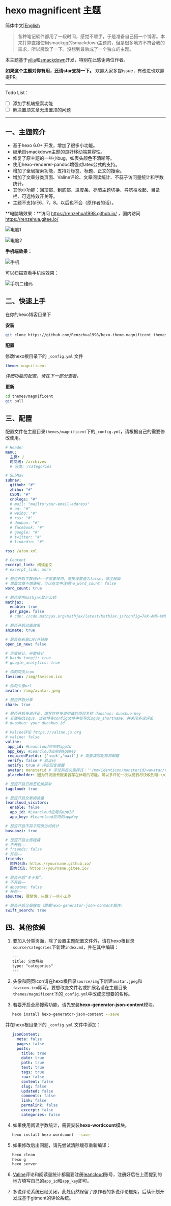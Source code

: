 # hexo magnificent 主题

简体中文|[English](README-en.md)

> 各种笔记软件都用了一段时间，感觉不顺手，于是准备自己搭一个博客。本来打算直接使用smackgg的smackdown主题的，但是很多地方不符合我的需求，所以魔改了一下。没想到最后成了一个独立的主题。

本主题基于[yilia](https://github.com/litten/hexo-theme-yilia)和[smackdown](https://github.com/smackgg/hexo-theme-smackdown)开发，特别在此感谢两位作者。

**如果这个主题对你有用，还请star支持一下。** 欢迎大家多提issue，有改进也欢迎提PR。

---

Todo List：

- [ ] 添加手机端搜索功能
- [ ] 解决置顶文章无法置顶的问题

---

一、主题简介
---

- 基于hexo 6.0+ 开发，增加了很多小功能。
- 继承自smackdown主题的良好移动端兼容性。
- 修复了原主题的一些小bug，如表头颜色不清晰等。
- 使用hexo-renderer-pandoc增强对latex公式的支持。
- 增加了全局搜索功能，支持对标签、标题、正文的搜索。
- 增加了文章分类页面、Valine评论、文章阅读统计、不蒜子访问量统计和字数统计。
- 其他小功能：回顶部、到底部、进度条、亮暗主题切换、导航栏收起、目录栏、可选特效开关等。
- 主题不支持IE6，7，8。以后也不会（原作者的话）。

**电脑端效果：**访问 https://renzehua1998.github.io/ ，国内访问 https://renzehua.gitee.io/

![电脑1](https://user-images.githubusercontent.com/48848908/175755287-32602d8f-c840-451f-9912-6254c1a4703a.png)

![电脑2](https://user-images.githubusercontent.com/48848908/175755282-d91a5b12-11ec-4f8b-b26f-c37c8aa21c36.png)

**手机端效果：**

![手机](https://user-images.githubusercontent.com/48848908/175755284-c663e67f-017f-4667-aaaa-1ec20347c300.png)

可以扫描查看手机端效果：

![手机二维码](https://user-images.githubusercontent.com/48848908/175758088-d2698f88-2ae7-4101-b329-c85f9026d98b.jpg)

二、快速上手
---

在你的hexo博客目录下

**安装**

```Bash
git clone https://github.com/Renzehua1998/hexo-theme-magnificent themes/magnificent
```

**配置**

修改hexo根目录下的 ```_config.yml``` 文件
```yml
theme: magnificent
```

*详细功能的配置，请在下一部分查看。*

**更新**

```Bash
cd themes/magnificent
git pull
```

三、配置
---
配置文件在主题目录```themes/magnificent```下的```_config.yml```，请根据自己的需要修改使用。 

```yml
# Header
menu:
  主页: /
  时间线: /archives
  # 分类: /categories

# SubNav
subnav:
  github: "#"
  zhihu: "#"
  CSDN: "#"
  cnblogs: "#"
  # mail: "mailto:your-email-address"
  # qq: "#"
  # weibo: "#"
  # rss: "#"
  # douban: "#"
  # facebook: "#"
  # google: "#"
  # twitter: "#"
  # linkedin: "#"

rss: /atom.xml

# Content
excerpt_link: 阅读全文
# excerpt_link: more

# 是否开启字数统计——不需要使用，直接设置值为false，或注释掉
# 单篇文章不想使用，可以在文中注明no_word_count: false
word_count: true

# 是否使用mathjax显示公式
mathjax:
  enable: true
  per_page: false
  # cdn: //cdn.mathjax.org/mathjax/latest/MathJax.js?config=TeX-AMS-MML_HTMLorMML

# 是否开启动画效果
animate: true

# 是否在新窗口打开链接
open_in_new: false

# 百度统计、谷歌统计
# baidu_tongji: true
# google_analytics: true

# 你的网页icon
favicon: /img/favicon.ico

# 你的头像url
avatar: /img/avatar.jpeg

# 是否开启分享
share: true

# 是否开启多说评论，填写你在多说申请的项目名称 duoshuo: duoshuo-key
# 若使用disqus，请在博客config文件中填写disqus_shortname，并关闭多说评论
# duoshuo: your duoshuo id

# Valine评论 https://valine.js.org
# valine: false
valine: 
 app_id: #Leancloud应用的appId
 app_key: #Leancloud应用的appKey
 requiredFields: ['nick','mail'] # 需要填写昵称和邮箱
 verify: false # 验证码
 notify: true # 评论回复提醒
 avatar: monsterid # 评论列表头像样式：''/mm/identicon/monsterid/wavatar/retro/hide
 placeholder: 因为开发版云服务器存在休眠的可能，可以多评论一次以便我尽快收到哦~\n您也可以选择留下邮箱，收到回复后会及时发邮件通知您 # 评论框占位符

# 是否开启云标签轮换菜单
tagcloud: true

# 是否开启文章阅读量
leancloud_visitors:
  enable: false
  app_id: #Leancloud应用的appId
  app_key: #Leancloud应用的appKey

# 是否开启不蒜子网页访问统计
busuanzi: true

# 是否开启友情链接
# 不开启——
# friends: false
# 开启——
friends:
  境外分流: https://yourname.github.io/
  国内分流: https://yourname.gitee.io/

# 是否开启“关于我”。
# 不开启——
# aboutme: false
# 开启——
aboutme: 很惭愧，只做了一些小工作

# 是否开启全局搜索（需要hexo-generator-json-content插件）
swift_search: true
```

四、其他依赖
---

1. 要加入分类页面，除了设置主题配置文件外，请在hexo根目录```source/categories```下新建```index.md```，并在其中编辑：

```markdown
   ---
   title: 分类导航
   type: "categories"
   ---
```

2. 头像和网页icon请在hexo根目录```source/img```下新建```avatar.jpeg```和```favicon.ico```即可。要想改变文件名或扩展名请在主题目录```themes/magnificent```下的```_config.yml```中改成您想要的名称。

3. 若要开启全局搜索功能，请先安装**hexo-generator-json-content**模块。

```bash
   hexo install hexo-generator-json-content --save
```

   并在hexo根目录下的 ```_config.yml``` 文件中添加：

```yml
   jsonContent:
     meta: false
     pages: false
     posts:
       title: true
       date: true
       path: true
       text: true
       tags: true
       raw: false
       content: false
       slug: false
       updated: false
       comments: false
       link: false
       permalink: false
       excerpt: false
       categories: false
```

4. 如果使用阅读字数统计，需要安装**hexo-wordcount**模块。

```bash
   hexo install hexo-wordcount --save
```

5. 如果修改后出问题，请先尝试清除缓存重新编译：

```bash
   hexo clean
   hexo g
   hexo server
```

6. [Valine](https://valine.js.org/)评论和阅读量统计都需要注册[leancloud](https://www.leancloud.cn/)账号，注册好后在上面提到的地方填写自己的```app_id```和```app_key```即可。

7. 多说评论系统已经关闭，此处仍然保留了原作者的多说评论框架，后续计划开发成基于gitment的评论系统。
